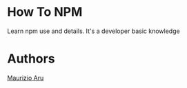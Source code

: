 # How To NPM

Learn npm use and details. It's a developer basic knowledge

# Authors
[Maurizio Aru](http://www.ginopc.it)
